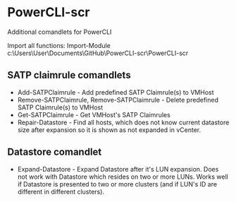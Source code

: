 # PowerCLI-scr
Additional comandlets for PowerCLI

Import all functions:
Import-Module c:\Users\User\Documents\GitHub\PowerCLI-scr\PowerCLI-scr

## SATP claimrule comandlets
- Add-SATPClaimrule - Add predefined SATP Claimrule(s) to VMHost
- Remove-SATPClaimrule, Remove-SATPClaimrule - Delete predefined SATP Claimrule(s) to VMHost
- Get-SATPClaimrule - Get VMHost's SATP Claimrules
- Repair-Datastore - Find all hosts, which does not know current datastore size after expansion so it is shown as not expanded in vCenter.

## Datastore comandlet
- Expand-Datastore - Expand Datastore after it's LUN expansion. Does not work with Datastore which resides on two or more LUNs. Works well if Datastore is presented to two or more clusters (and if LUN's ID are different in different clusters).
